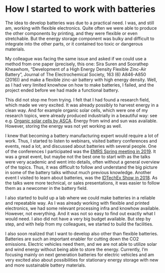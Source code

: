 # How I started to work with batteries

The idea to develop batteries was due to a practical need. I was, and still am, working with flexible electronics. Quite often we were able to produce the other components by printing, and they were flexible or even stretchable. But the energy storage component was bulky and difficult to integrate into the other parts, or it contained too toxic or dangerous materials.

My colleague was facing the same issue and asked if we could use a method from one paper (precisely, this one: Sira Suren and Soorathep Kheawhom, “Development of a High Energy Density Flexible Zinc-Air Battery”, Journal of The Electrochemical Society, 163 (6) A846-A850 (2016)) and make a flexible zinc-air battery with high energy density. Well, as I had very limited knowhow on how to make batteries, I failed, and the project ended before we had made a functional battery.

This did not stop me from trying. I felt that I had found a research field, which made we very excited. It was already possibly to harvest energy in a clean way. And for example organic solar cells, which were one of my research topics, were already produced industrially in a beautiful way: see e.g. [Organic solar cells by ASCA](https://en.asca.com/). Energy from wind and sun was available. However, storing the energy was not yet working as well.

I knew that becoming a battery manufacturing expert would require a lot of work. Thus, I started to listen to webinars, visited battery conferences and events, read a lot, and discussed about batteries with several people. One of the conferences I participated was the [EMRS Spring meeting in 2019](https://www.european-mrs.com/meetings/2019-spring-meeting). It was a great event, but maybe not the best one to start with as the talks were very academic and went into details, often without a general overview of the topics. Thus, it was difficult to follow and understand the big picture in some of the battery talks without much previous knowledge. Another event I visited to learn about batteries, was the [IDTechEx Show in 2018](https://www.idtechex.com/europe2018/show/en/). As the talks were more technical, or sales presentations, it was easier to follow them as a newcomer in the battery field.

I also started to build up a lab where we could make batteries in a reliable and repeatable way. As I was already working with flexible and printed electronics, we had some relevant processing infra and knowhow available. However, not everything. And it was not so easy to find out exactly what I would need. I also did not have a very big budget available. But step by step, and with help from my colleagues, we started to build the facilities.

I also soon realized that I want to develop also other than flexible batteries. Batteries are such an important enabler for cutting down the CO2 emissions. Electric vehicles need them, and we are not able to utilize solar and wind energy without being able to store the energy. Currently, I’m focusing mainly on next generation batteries for electric vehicles and am very excited also about possibilities for stationary energy storage with new and more sustainable battery materials.
